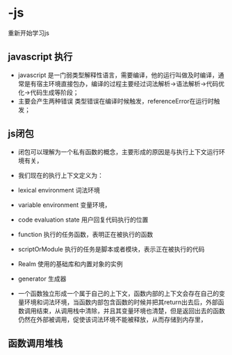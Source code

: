 # -js
重新开始学习js
## javascript 执行
- javascript 是一门弱类型解释性语言，需要编译，他的运行叫做及时编译，通常是有宿主环境直接包办，编译的过程主要经过词法解析->语法解析->代码优化->代码生成等阶段；
- 主要会产生两种错误 类型错误在编译时候触发，referenceError在运行时触发；
## js闭包
- 闭包可以理解为一个私有函数的概念，主要形成的原因是与执行上下文运行环境有关，
- 我们现在的执行上下文定义为：
- lexical environment  词法环境
- variable environment 变量环境，
- code evaluation state 用户回复代码执行的位置
- function 执行的任务函数，表明正在被执行的函数
- scriptOrModule 执行的任务是脚本或者模块，表示正在被执行的代码
- Realm 使用的基础库和内置对象的实例
- generator 生成器

- 一个函数独立形成一个属于自己的上下文，函数内部的上下文会存在自己的变量环境和词法环境，当函数内部包含函数的时候并把其return出去后，外部函数调用结束，从调用栈中清除，并且其变量环境也清楚，但是返回出去的函数仍然在外部被调用，促使该词法环境不能被释放，从而存储到内存里，


## 函数调用堆栈

```

```

